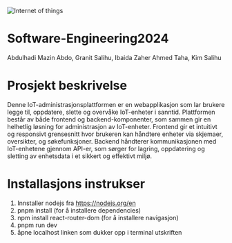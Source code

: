 ![Internet of things](https://media.licdn.com/dms/image/C5112AQGiHCoRUbQbTg/article-cover_image-shrink_600_2000/0/1520061450672?e=2147483647&v=beta&t=H-qJ6m8bJX2aYpuNaMywfSRi5m9OZan3GcWheh0MSlk)
# Software-Engineering2024
Abdulhadi Mazin Abdo, Granit Salihu, Ibaida Zaher Ahmed Taha, Kim Salihu

# Prosjekt beskrivelse
Denne IoT-administrasjonsplattformen er en webapplikasjon som lar brukere legge til, oppdatere, slette og overvåke IoT-enheter i sanntid. Plattformen består av både frontend og backend-komponenter, som sammen gir en helhetlig løsning for administrasjon av IoT-enheter. Frontend gir et intuitivt og responsivt grensesnitt hvor brukeren kan håndtere enheter via skjemaer, oversikter, og søkefunksjoner. Backend håndterer kommunikasjonen med IoT-enhetene gjennom API-er, som sørger for lagring, oppdatering og sletting av enhetsdata i et sikkert og effektivt miljø.

# Installasjons instrukser
1. Innstaller nodejs fra https://nodejs.org/en
2. pnpm install (for å installere dependencies)
3. npm install react-router-dom (for å installere navigasjon)
4. pnpm run dev
5. åpne localhost linken som dukker opp i terminal utskriften
